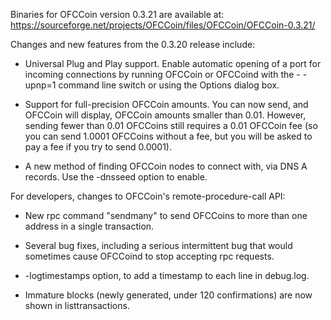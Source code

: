 Binaries for OFCCoin version 0.3.21 are available at:
  https://sourceforge.net/projects/OFCCoin/files/OFCCoin/OFCCoin-0.3.21/

Changes and new features from the 0.3.20 release include:

* Universal Plug and Play support.  Enable automatic opening of a port for incoming connections by running OFCCoin or OFCCoind with the - -upnp=1 command line switch or using the Options dialog box.

* Support for full-precision OFCCoin amounts.  You can now send, and OFCCoin will display, OFCCoin amounts smaller than 0.01.  However, sending fewer than 0.01 OFCCoins still requires a 0.01 OFCCoin fee (so you can send 1.0001 OFCCoins without a fee, but you will be asked to pay a fee if you try to send 0.0001).

* A new method of finding OFCCoin nodes to connect with, via DNS A records. Use the -dnsseed option to enable.

For developers, changes to OFCCoin's remote-procedure-call API:

* New rpc command "sendmany" to send OFCCoins to more than one address in a single transaction.

* Several bug fixes, including a serious intermittent bug that would sometimes cause OFCCoind to stop accepting rpc requests. 

* -logtimestamps option, to add a timestamp to each line in debug.log.

* Immature blocks (newly generated, under 120 confirmations) are now shown in listtransactions.
